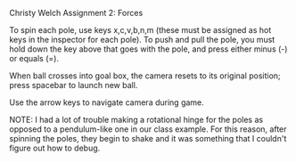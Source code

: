 Christy Welch
Assignment 2: Forces

To spin each pole, use keys x,c,v,b,n,m (these must be assigned as hot keys in the inspector for each pole).
To push and pull the pole, you must hold down the key above that goes with the pole, and press either minus (-) or equals (=).

When ball crosses into goal box, the camera resets to its original position; press spacebar to launch new ball.

Use the arrow keys to navigate camera during game.


NOTE: I had a lot of trouble making a rotational hinge for the poles as opposed to a pendulum-like one in our class example.
For this reason, after spinning the poles, they begin to shake and it was something that I couldn't figure out how to debug.
